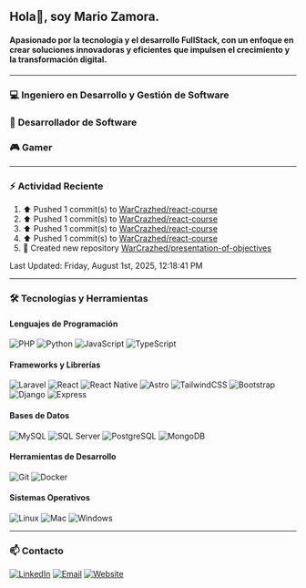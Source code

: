 ## Hola👋, soy Mario Zamora.

#### Apasionado por la tecnología y el desarrollo FullStack, con un enfoque en crear soluciones innovadoras y eficientes que impulsen el crecimiento y la transformación digital.

---

### :computer: **Ingeniero en Desarrollo y Gestión de Software**
### :pencil: **Desarrollador de Software**
### :video_game: **Gamer**

---

### :zap: Actividad Reciente
<!--RECENT_ACTIVITY:start-->
1. ⬆️ Pushed 1 commit(s) to [WarCrazhed/react-course](https://github.com/WarCrazhed/react-course)<br>
2. ⬆️ Pushed 1 commit(s) to [WarCrazhed/react-course](https://github.com/WarCrazhed/react-course)<br>
3. ⬆️ Pushed 1 commit(s) to [WarCrazhed/react-course](https://github.com/WarCrazhed/react-course)<br>
4. ⬆️ Pushed 1 commit(s) to [WarCrazhed/react-course](https://github.com/WarCrazhed/react-course)<br>
5. 📔 Created new repository [WarCrazhed/presentation-of-objectives](https://github.com/WarCrazhed/presentation-of-objectives)<br>
<!--RECENT_ACTIVITY:end-->

<!--RECENT_ACTIVITY:last_update-->
Last Updated: Friday, August 1st, 2025, 12:18:41 PM
<!--RECENT_ACTIVITY:last_update_end-->

---

### :hammer_and_wrench: **Tecnologías y Herramientas**

#### Lenguajes de Programación
![PHP](https://img.shields.io/badge/PHP-777BB4?style=for-the-badge&logo=php&logoColor=white)
![Python](https://img.shields.io/badge/Python-3776AB?style=for-the-badge&logo=python&logoColor=white)
![JavaScript](https://img.shields.io/badge/JavaScript-F7DF1E?style=for-the-badge&logo=javascript&logoColor=black)
![TypeScript](https://img.shields.io/badge/TypeScript-3178C6?style=for-the-badge&logo=typescript&logoColor=white)

#### Frameworks y Librerías
![Laravel](https://img.shields.io/badge/Laravel-FF2D20?style=for-the-badge&logo=laravel&logoColor=white)
![React](https://img.shields.io/badge/React-61DAFB?style=for-the-badge&logo=react&logoColor=black)
![React Native](https://img.shields.io/badge/React_Native-61DAFB?style=for-the-badge&logo=react&logoColor=black)
![Astro](https://img.shields.io/badge/Astro-FF5D01?style=for-the-badge&logo=astro&logoColor=white)
![TailwindCSS](https://img.shields.io/badge/Tailwind_CSS-38B2AC?style=for-the-badge&logo=tailwind-css&logoColor=white)
![Bootstrap](https://img.shields.io/badge/Bootstrap-7952B3?style=for-the-badge&logo=bootstrap&logoColor=white)
![Django](https://img.shields.io/badge/Django-092E20?style=for-the-badge&logo=django&logoColor=white)
![Express](https://img.shields.io/badge/Express-000000?style=for-the-badge&logo=express&logoColor=white)

#### Bases de Datos
![MySQL](https://img.shields.io/badge/MySQL-4479A1?style=for-the-badge&logo=mysql&logoColor=white)
![SQL Server](https://img.shields.io/badge/SQL_Server-CC2927?style=for-the-badge&logo=microsoft-sql-server&logoColor=white)
![PostgreSQL](https://img.shields.io/badge/PostgreSQL-4169E1?style=for-the-badge&logo=postgresql&logoColor=white)
![MongoDB](https://img.shields.io/badge/MongoDB-47A248?style=for-the-badge&logo=mongodb&logoColor=white)

#### Herramientas de Desarrollo
![Git](https://img.shields.io/badge/Git-F05032?style=for-the-badge&logo=git&logoColor=white)
![Docker](https://img.shields.io/badge/Docker-2496ED?style=for-the-badge&logo=docker&logoColor=white)

#### Sistemas Operativos
![Linux](https://img.shields.io/badge/Linux-FCC624?style=for-the-badge&logo=linux&logoColor=black)
![Mac](https://img.shields.io/badge/macOS-000000?style=for-the-badge&logo=apple&logoColor=white)
![Windows](https://img.shields.io/badge/Windows-0078D6?style=for-the-badge&logo=windows&logoColor=white)

---

### :mailbox: **Contacto**
[![LinkedIn](https://img.shields.io/badge/LinkedIn-0077B5?style=for-the-badge&logo=linkedin&logoColor=white)](https://www.linkedin.com/in/mario-zamora-b4bb07224)
[![Email](https://img.shields.io/badge/Email-D14836?style=for-the-badge&logo=gmail&logoColor=white)](mailto:mariozamora5126@gmail.com)
[![Website](https://img.shields.io/badge/Website-FF7139?style=for-the-badge&logo=google-chrome&logoColor=white)](https://mellow-puffpuff-8b5745.netlify.app/#skill)
